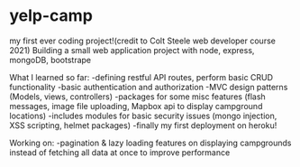 # yelp-camp
my first ever coding project!(credit to Colt Steele web developer course 2021)
Building a small web application project with node, express, mongoDB, bootstrape

What I learned so far:
-defining restful API routes, perform basic CRUD functionality 
-basic authentication and authorization 
-MVC design patterns (Models, views, controllers) 
-packages for some misc features (flash messages, image file uploading, Mapbox api to display campground locations) 
-includes modules for basic security issues (mongo injection, XSS scripting, helmet packages) 
-finally my first deployment on heroku! 

Working on: 
-pagination & lazy loading features on displaying campgrounds instead of fetching all data at once to improve performance
